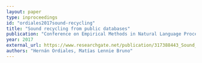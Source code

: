 ```yaml
---
layout: paper
type: inproceedings
id: "ordiales2017sound-recycling"
title: "Sound recycling from public databases"
publication: "Conference on Empirical Methods in Natural Language Processing (EMNLP)"
year: 2017
external_url: https://www.researchgate.net/publication/317388443_Sound_recycling_from_public_databases
authors: "Hernán Ordiales, Matías Lennie Bruno"
---
```

